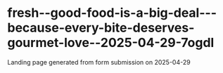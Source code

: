 # fresh--good-food-is-a-big-deal---because-every-bite-deserves-gourmet-love--2025-04-29-7ogdl
Landing page generated from form submission on 2025-04-29
